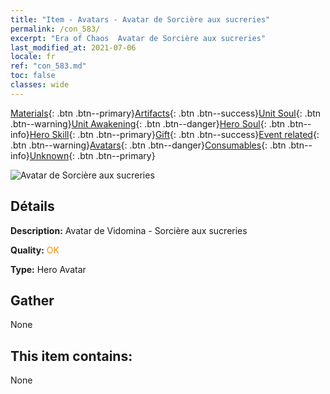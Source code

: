 ```yaml
---
title: "Item - Avatars - Avatar de Sorcière aux sucreries"
permalink: /con_583/
excerpt: "Era of Chaos  Avatar de Sorcière aux sucreries"
last_modified_at: 2021-07-06
locale: fr
ref: "con_583.md"
toc: false
classes: wide
---
```

 [Materials](/ItemsFR/){: .btn .btn--primary}[Artifacts](/ItemsFR/Artifacts/){: .btn .btn--success}[Unit Soul](/ItemsFR/UnitSoul/){: .btn .btn--warning}[Unit Awakening](/ItemsFR/UnitAwakening/){: .btn .btn--danger}[Hero Soul](/ItemsFR/HeroSoul/){: .btn .btn--info}[Hero Skill](/ItemsFR/HeroSkill/){: .btn .btn--primary}[Gift](/ItemsFR/Gift/){: .btn .btn--success}[Event related](/ItemsFR/Events/){: .btn .btn--warning}[Avatars](/ItemsFR/Avatars/){: .btn .btn--danger}[Consumables](/ItemsFR/Consumables/){: .btn .btn--info}[Unknown](/ItemsFR/Unknown/){: .btn .btn--primary}

 ![Avatar de Sorcière aux sucreries](/images/h/h_Vidomina5.jpg)

## Détails
 **Description:** Avatar de Vidomina - Sorcière aux sucreries

 **Quality:** <span style="color: #FF8C00">OK</span>

 **Type:** Hero Avatar

## Gather

  None

## This item contains:

  None

